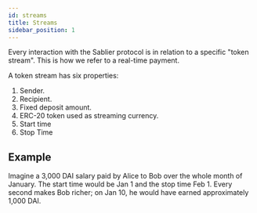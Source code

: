 ```yaml
---
id: streams
title: Streams
sidebar_position: 1
---
```


Every interaction with the Sablier protocol is in relation to a specific "token stream". This is how we refer to a
real-time payment.

A token stream has six properties:

1. Sender.
2. Recipient.
3. Fixed deposit amount.
4. ERC-20 token used as streaming currency.
5. Start time
6. Stop Time

## Example

Imagine a 3,000 DAI salary paid by Alice to Bob over the whole month of January. The start time would be
Jan 1 and the stop time Feb 1. Every second makes Bob richer; on Jan 10, he would have earned approximately 1,000 DAI.
